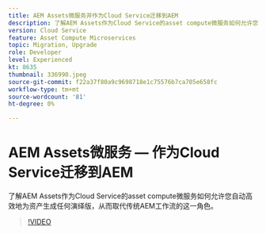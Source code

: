 ```yaml
---
title: AEM Assets微服务并作为Cloud Service迁移到AEM
description: 了解AEM Assets作为Cloud Service的asset compute微服务如何允许您自动高效地为资产生成任何演绎版，从而取代传统AEM工作流的这一角色。
version: Cloud Service
feature: Asset Compute Microservices
topic: Migration, Upgrade
role: Developer
level: Experienced
kt: 8635
thumbnail: 336990.jpeg
source-git-commit: f22a37f80a9c9698718e1c75576b7ca705e658fc
workflow-type: tm+mt
source-wordcount: '81'
ht-degree: 0%

---
```



# AEM Assets微服务 — 作为Cloud Service迁移到AEM

了解AEM Assets作为Cloud Service的asset compute微服务如何允许您自动高效地为资产生成任何演绎版，从而取代传统AEM工作流的这一角色。

>[!VIDEO](https://video.tv.adobe.com/v/336990/?quality=12&learn=on)
